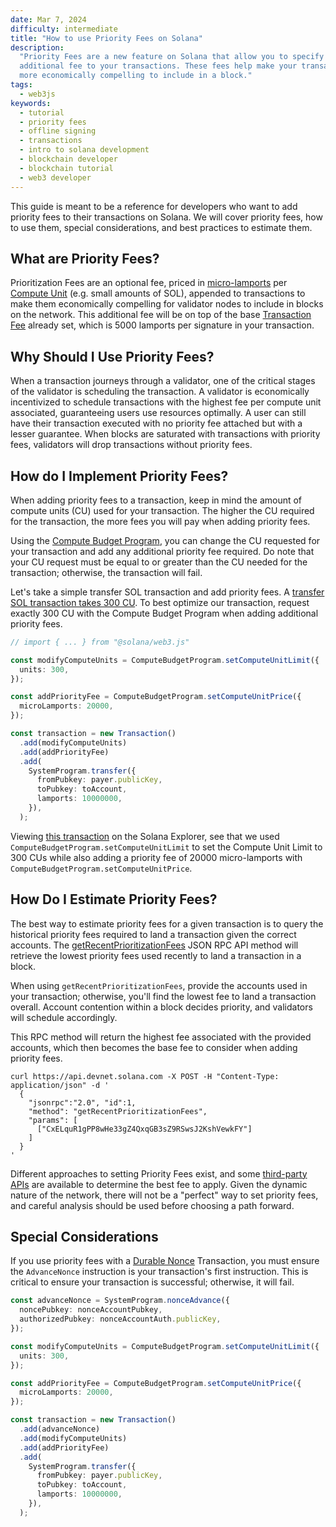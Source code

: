 ```yaml
---
date: Mar 7, 2024
difficulty: intermediate
title: "How to use Priority Fees on Solana"
description:
  "Priority Fees are a new feature on Solana that allow you to specify an
  additional fee to your transactions. These fees help make your transaction
  more economically compelling to include in a block."
tags:
  - web3js
keywords:
  - tutorial
  - priority fees
  - offline signing
  - transactions
  - intro to solana development
  - blockchain developer
  - blockchain tutorial
  - web3 developer
---
```


This guide is meant to be a reference for developers who want to add priority
fees to their transactions on Solana. We will cover priority fees, how to use
them, special considerations, and best practices to estimate them.

## What are Priority Fees?

Prioritization Fees are an optional fee, priced in
[micro-lamports](/docs/terminology#lamport) per
[Compute Unit](/docs/terminology#compute-units) (e.g. small amounts of SOL),
appended to transactions to make them economically compelling for validator
nodes to include in blocks on the network. This additional fee will be on top of
the base [Transaction Fee](/docs/core/fees) already set, which is 5000 lamports
per signature in your transaction.

## Why Should I Use Priority Fees?

When a transaction journeys through a validator, one of the critical stages of
the validator is scheduling the transaction. A validator is economically
incentivized to schedule transactions with the highest fee per compute unit
associated, guaranteeing users use resources optimally. A user can still have
their transaction executed with no priority fee attached but with a lesser
guarantee. When blocks are saturated with transactions with priority fees,
validators will drop transactions without priority fees.

## How do I Implement Priority Fees?

When adding priority fees to a transaction, keep in mind the amount of compute
units (CU) used for your transaction. The higher the CU required for the
transaction, the more fees you will pay when adding priority fees.

Using the [Compute Budget Program](/docs/core/runtime#compute-budget), you can
change the CU requested for your transaction and add any additional priority fee
required. Do note that your CU request must be equal to or greater than the CU
needed for the transaction; otherwise, the transaction will fail.

Let's take a simple transfer SOL transaction and add priority fees. A
[transfer SOL transaction takes 300 CU](https://explorer.solana.com/tx/5scDyuiiEbLxjLUww3APE9X7i8LE3H63unzonUwMG7s2htpoAGG17sgRsNAhR1zVs6NQAnZeRVemVbkAct5myi17).
To best optimize our transaction, request exactly 300 CU with the Compute Budget
Program when adding additional priority fees.

```typescript
// import { ... } from "@solana/web3.js"

const modifyComputeUnits = ComputeBudgetProgram.setComputeUnitLimit({
  units: 300,
});

const addPriorityFee = ComputeBudgetProgram.setComputeUnitPrice({
  microLamports: 20000,
});

const transaction = new Transaction()
  .add(modifyComputeUnits)
  .add(addPriorityFee)
  .add(
    SystemProgram.transfer({
      fromPubkey: payer.publicKey,
      toPubkey: toAccount,
      lamports: 10000000,
    }),
  );
```

Viewing
[this transaction](https://explorer.solana.com/tx/5scDyuiiEbLxjLUww3APE9X7i8LE3H63unzonUwMG7s2htpoAGG17sgRsNAhR1zVs6NQAnZeRVemVbkAct5myi17)
on the Solana Explorer, see that we used
`ComputeBudgetProgram.setComputeUnitLimit` to set the Compute Unit Limit to 300
CUs while also adding a priority fee of 20000 micro-lamports with
`ComputeBudgetProgram.setComputeUnitPrice`.

## How Do I Estimate Priority Fees?

The best way to estimate priority fees for a given transaction is to query the
historical priority fees required to land a transaction given the correct
accounts. The
[getRecentPrioritizationFees](/docs/rpc/http/getrecentprioritizationfees) JSON
RPC API method will retrieve the lowest priority fees used recently to land a
transaction in a block.

When using `getRecentPrioritizationFees`, provide the accounts used in your
transaction; otherwise, you'll find the lowest fee to land a transaction
overall. Account contention within a block decides priority, and validators will
schedule accordingly.

This RPC method will return the highest fee associated with the provided
accounts, which then becomes the base fee to consider when adding priority fees.

```shell
curl https://api.devnet.solana.com -X POST -H "Content-Type: application/json" -d '
  {
    "jsonrpc":"2.0", "id":1,
    "method": "getRecentPrioritizationFees",
    "params": [
      ["CxELquR1gPP8wHe33gZ4QxqGB3sZ9RSwsJ2KshVewkFY"]
    ]
  }
'
```

Different approaches to setting Priority Fees exist, and some
[third-party APIs](https://docs.helius.dev/solana-rpc-nodes/alpha-priority-fee-api)
are available to determine the best fee to apply. Given the dynamic nature of
the network, there will not be a "perfect" way to set priority fees, and careful
analysis should be used before choosing a path forward.

## Special Considerations

If you use priority fees with a
[Durable Nonce](/developers/guides/advanced/introduction-to-durable-nonces)
Transaction, you must ensure the `AdvanceNonce` instruction is your
transaction's first instruction. This is critical to ensure your transaction is
successful; otherwise, it will fail.

```typescript
const advanceNonce = SystemProgram.nonceAdvance({
  noncePubkey: nonceAccountPubkey,
  authorizedPubkey: nonceAccountAuth.publicKey,
});

const modifyComputeUnits = ComputeBudgetProgram.setComputeUnitLimit({
  units: 300,
});

const addPriorityFee = ComputeBudgetProgram.setComputeUnitPrice({
  microLamports: 20000,
});

const transaction = new Transaction()
  .add(advanceNonce)
  .add(modifyComputeUnits)
  .add(addPriorityFee)
  .add(
    SystemProgram.transfer({
      fromPubkey: payer.publicKey,
      toPubkey: toAccount,
      lamports: 10000000,
    }),
  );
```

